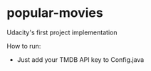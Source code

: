 # popular-movies
Udacity's first project implementation

How to run:
- Just add your TMDB API key to Config.java
